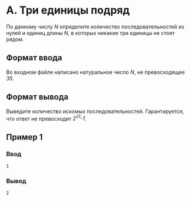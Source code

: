 # A. Три единицы подряд

По данному числу _N_ определите количество последовательностей из нулей и единиц длины _N_, в которых никакие три
единицы не стоят рядом.

## Формат ввода

Во входном файле написано натуральное число _N_, не превосходящее _35_.

## Формат вывода

Выведите количество искомых последовательностей. Гарантируется, что ответ не превосходит _2<sup>31</sup>-1_.

## Пример 1

### Ввод

    1

### Вывод

    2
